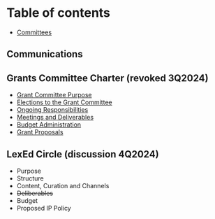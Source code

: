 # Table of contents

* [Committees](README.md)

## Communications

## Grants Committee Charter (revoked 3Q2024)

* [Grant Committee Purpose](grants-committee-charter/grant-committee-purpose.md)
* [Elections to the Grant Committee](grants-committee-charter/elections-to-the-grant-committee.md)
* [Ongoing Responsibilities](grants-committee-charter/ongoing-responsibilities.md)
* [Meetings and Deliverables](grants-committee-charter/meetings-and-deliverables.md)
* [Budget Administration](grants-committee-charter/budget-administration.md)
* [Grant Proposals](grants-committee-charter/grant-proposals.md)

## LexEd Circle (discussion 4Q2024)

* Purpose
* Structure 
* Content, Curation and Channels
* ~~Deliberables~~
* Budget
* Proposed IP Policy
